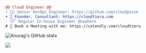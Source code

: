```diff
@@ Cloud Engineer @@
! 👨‍💻 Senior DevOps Engineer: https://github.com/cloudposse
+ 💁 Founder, Consultant: https://cloudtiera.com
- 😴 Regular In-house Engineer @nowhere
# 📅 Book a Meeting with me: https://calendly.com/cloudtiera
```
![Anurag's GitHub stats](https://github-readme-stats.vercel.app/api?username=korenyoni&count_private=true&theme=synthwave)

![](https://komarev.com/ghpvc/?username=korenyoni&color=2b2139)
